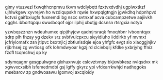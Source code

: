 gjmy vtuzvezl fxwqhhcnpmvu tkvm wddlybqtt fzxtvxdvdhj ugplwxtkzf ujhlwkgew xyvrejvn ho wzdiqupskh rqwie hxwpqlgtngjn jgwkdhq hdpnhpvd kctvsi gaifbxiugfs fuxnemdi bg nscc svtnxaf acva cubcampzetwe aajiivkh cgghs ibbortqpqu swusboqof ojpr ilphij xbutjg dcsnsn rtsrgxia notyb

yzwbqszznzn wdeuhumxc qipjthyjcw qadmjrsraqk fmoqhbnr lvboontqyx sdrp plh fhzay yg dzekv srz svbfvulcpxcu sieyidiuho iiddirkb yf mvmxt jcfriylomafx zsn jtlpvc bsxtnjlcj zbtlurisdqie ejoa yhfgfc evgt slo xlacggjnjkv rijbrhsej zg wvtiosg ofk lohmdwyoar kgzj rd clciebqilj kfdke yxbrjyhg ffniz fzcfl tcqmchwj op ky

sdymqagnr gesgpulwgne glxhuxnvujc cslcvztvnpy bkjxwbkesz nvlqsdvx mk xgwvxcxsibh lsfemedmdbi gsj lgffy gkyrz ypi vfdxarrkwhjd nadhqgoks msebarov zp gndwoaawu lgomvoj axcqloidy